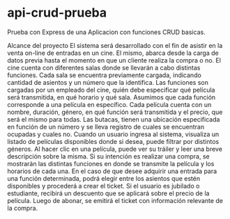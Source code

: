 # api-crud-prueba
Prueba con Express de una Aplicacion con funciones CRUD basicas.


Alcance del proyecto
El sistema será desarrollado con el fin de asistir en la venta on-line de entradas en un cine. El mismo, abarca desde la carga de datos previa hasta el momento en que un cliente realiza la compra o no.
El cine cuenta con diferentes salas donde se llevarán a cabo distintas funciones. Cada sala se encuentra previamente cargada, indicando cantidad de asientos y un número que la identifica. Las funciones son cargadas por un empleado del cine, quién debe especificar qué película será transmitida, en qué horario y qué sala. 
Asumimos que cada función corresponde a una película en específico. Cada película cuenta con un nombre, duración, género, en qué función será transmitida y el precio, que será el mismo para todas. Las butacas, tienen una ubicación especificada en función de un número y se lleva registro de cuales se encuentran ocupadas y cuales no.
Cuando un usuario ingresa al sistema, visualiza un listado de películas disponibles donde si desea, puede filtrar por distintos géneros. Al hacer clic en una película, puede ver su tráiler y leer una breve descripción sobre la misma.
Si su intención es realizar una compra, se mostrarán las distintas funciones en donde se transmite la película y los horarios de cada una.
 En el caso de que desee adquirir una entrada para una función determinada, podrá elegir entre los asientos que estén disponibles y procederá a crear el ticket. Si el usuario es jubilado o estudiante, recibirá un descuento que se aplicará sobre el precio de la película. Luego de abonar, se emitirá el ticket con información relevante de la compra.


























